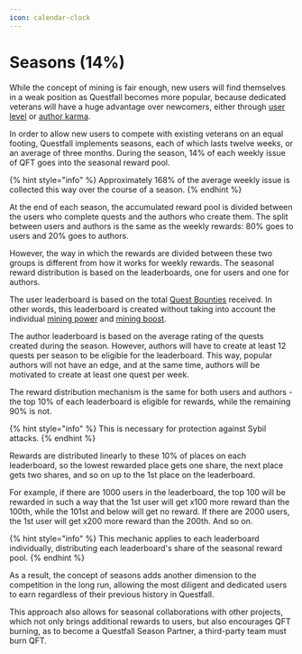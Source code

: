 ```yaml
---
icon: calendar-clock
---
```


# Seasons (14%)

While the concept of mining is fair enough, new users will find themselves in a weak position as Questfall becomes more popular, because dedicated veterans will have a huge advantage over newcomers, either through [user level](users/levels.md) or [author karma](authors/karma.md).

In order to allow new users to compete with existing veterans on an equal footing, Questfall implements seasons, each of which lasts twelve weeks, or an average of three months. During the season, 14% of each weekly issue of QFT goes into the seasonal reward pool.

{% hint style="info" %}
Approximately 168% of the average weekly issue is collected this way over the course of a season.
{% endhint %}

At the end of each season, the accumulated reward pool is divided between the users who complete quests and the authors who create them. The split between users and authors is the same as the weekly rewards: 80% goes to users and 20% goes to authors.&#x20;

However, the way in which the rewards are divided between these two groups is different from how it works for weekly rewards. The seasonal reward distribution is based on the leaderboards, one for users and one for authors.

The user leaderboard is based on the total [Quest Bounties](authors/quest-bounty.md) received. In other words, this leaderboard is created without taking into account the individual [mining power](users/#mining-power) and [mining boost](users/#mining-boost).

The author leaderboard is based on the average rating of the quests created during the season. However, authors will have to create at least 12 quests per season to be eligible for the leaderboard. This way, popular authors will not have an edge, and at the same time, authors will be motivated to create at least one quest per week.

The reward distribution mechanism is the same for both users and authors - the top 10% of each leaderboard is eligible for rewards, while the remaining 90% is not.

{% hint style="info" %}
This is necessary for protection against Sybil attacks.
{% endhint %}

Rewards are distributed linearly to these 10% of places on each leaderboard, so the lowest rewarded place gets one share, the next place gets two shares, and so on up to the 1st place on the leaderboard.

For example, if there are 1000 users in the leaderboard, the top 100 will be rewarded in such a way that the 1st user will get x100 more reward than the 100th, while the 101st and below will get no reward. If there are 2000 users, the 1st user will get x200 more reward than the 200th. And so on.

{% hint style="info" %}
This mechanic applies to each leaderboard individually, distributing each leaderboard's share of the seasonal reward pool.
{% endhint %}

As a result, the concept of seasons adds another dimension to the competition in the long run, allowing the most diligent and dedicated users to earn regardless of their previous history in Questfall.

This approach also allows for seasonal collaborations with other projects, which not only brings additional rewards to users, but also encourages QFT burning, as to become a Questfall Season Partner, a third-party team must burn QFT.
